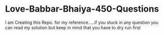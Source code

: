 # Love-Babbar-Bhaiya-450-Questions
I am Creating this Repo. for my reference.....if you stuck in any question you can read my solution but keep in mind that you have to dry run first 
